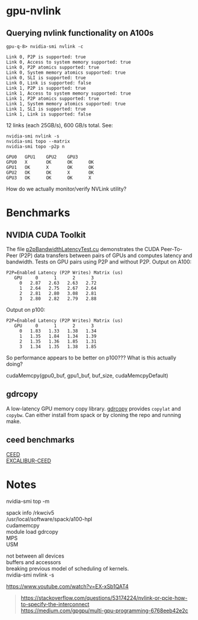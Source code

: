 # gpu-nvlink

## Querying nvlink functionality on A100s

``` 
gpu-q-8> nvidia-smi nvlink -c  

Link 0, P2P is supported: true
Link 0, Access to system memory supported: true
Link 0, P2P atomics supported: true
Link 0, System memory atomics supported: true
Link 0, SLI is supported: true
Link 0, Link is supported: false
Link 1, P2P is supported: true
Link 1, Access to system memory supported: true
Link 1, P2P atomics supported: true
Link 1, System memory atomics supported: true
Link 1, SLI is supported: true
Link 1, Link is supported: false
```

12 links (each 25GB/s), 600 GB/s total. See:

```
nvidia-smi nvlink -s
nvidia-smi topo --matrix
nvidia-smi topo -p2p n

GPU0   GPU1    GPU2    GPU3
GPU0   X       OK      OK      OK
GPU1   OK      X       OK      OK
GPU2   OK      OK      X       OK
GPU3   OK      OK      OK      X
``` 

How do we actually monitor/verify NVLink utility?

# Benchmarks

## NVIDIA CUDA Toolkit

The file [p2pBandwidthLatencyTest.cu](examples/p2pBandwidthLatencyTest.cu) demonstrates the CUDA Peer-To-Peer (P2P) data transfers between pairs of GPUs and computes latency and bandwidth. Tests on GPU pairs using P2P and without P2P. Output on A100:

```
P2P=Enabled Latency (P2P Writes) Matrix (us)
   GPU     0      1      2      3
     0   2.87   2.63   2.63   2.72
     1   2.64   2.75   2.67   2.64
     2   2.81   2.80   3.08   2.81
     3   2.80   2.82   2.79   2.88
```

Output on p100:
```
P2P=Enabled Latency (P2P Writes) Matrix (us)
   GPU     0      1      2      3
     0   1.83   1.33   1.38   1.34
     1   1.35   1.84   1.34   1.39
     2   1.35   1.36   1.85   1.31
     3   1.34   1.35   1.38   1.85
```

So performance appears to be better on p100???
What is this actually doing?

cudaMemcpy(gpu0_buf, gpu1_buf, buf_size, cudaMemcpyDefault)

## gdrcopy
A low-latency GPU memory copy library. 
[gdrcopy](https://github.com/NVIDIA/gdrcopy) provides `copylat` and `copybw`. Can either install from spack or by cloning the repo and running make. 


## ceed benchmarks

[CEED](https://github.com/CEED/benchmarks)   
[EXCALIBUR-CEED](https://github.com/Excalibur-SLE/ceed-benchmarks/)


# Notes

nvidia-smi top -m

spack info /rkwciv5  
/usr/local/software/spack/a100-hpl  
cudamemcpy  
module load gdrcopy  
MPS  
USM   


not between all devices  
buffers and accessors  
breaking previous model of scheduling of kernels.  
nvidia-smi nvlink -s

https://www.youtube.com/watch?v=EX-xSb1QAT4
> https://stackoverflow.com/questions/53174224/nvlink-or-pcie-how-to-specify-the-interconnect  
> https://medium.com/gpgpu/multi-gpu-programming-6768eeb42e2c
